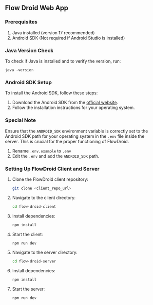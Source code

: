 ## Flow Droid Web App

### Prerequisites

1. Java installed (version 17 recommended)
2. Android SDK (Not required if Android Studio is installed)

### Java Version Check

To check if Java is installed and to verify the version, run:
```
java -version
```

### Android SDK Setup

To install the Android SDK, follow these steps:

1. Download the Android SDK from the [official website](https://developer.android.com/studio#downloads).
2. Follow the installation instructions for your operating system.



### Special Note

Ensure that the `ANDROID_SDK` environment variable is correctly set to the Android SDK path for your operating system in the `.env` file inside the server. This is crucial for the proper functioning of FlowDroid.

1. Rename `.env.example` to `.env`
2. Edit the `.env` and add the `ANDROID_SDK` path.

### Setting Up FlowDroid Client and Server

1. Clone the FlowDroid client repository:
   ```sh
   git clone <client_repo_url>
   ```
2. Navigate to the client directory:
   ```sh
   cd flow-droid-client
   ```
3. Install dependencies:
   ```sh
   npm install
   ```
4. Start the client:
   ```sh
   npm run dev
   ```
5. Navigate to the server directory:
   ```sh
   cd flow-droid-server
   ```
6. Install dependencies:
   ```sh
   npm install
   ```
7. Start the server:
   ```sh
   npm run dev
   ```




